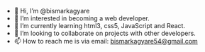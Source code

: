- 👋 Hi, I’m @bismarkagyare
- 👀 I’m interested in becoming a web developer.
- 🌱 I’m currently learning html3, css5, JavaScript and React.
- 💞️ I’m looking to collaborate on projects with other developers.
- 📫 How to reach me is via email: bismarkagyare54@gmail.com

<!---
bismarkagyare/bismarkagyare is a ✨ special ✨ repository because its `README.md` (this file) appears on your GitHub profile.
You can click the Preview link to take a look at your changes.
--->
